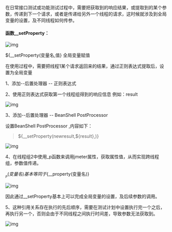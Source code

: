 在日常接口测试或功能测试过程中，需要把获取到的响应结果，或提取到的某个参数，传递到下一个请求，或者是传递给另外一个线程的请求，这时候就涉及到全局变量的设置，及不同线程如何传参。

#### 函数__setProperty：



![img](https:////upload-images.jianshu.io/upload_images/13144638-528cad5dd23bab25.png?imageMogr2/auto-orient/strip%7CimageView2/2/w/647/format/webp)



${__setProperty(变量名,值} 全局变量赋值

在使用过程中，需要把线程1某个请求返回来的结果，通过正则表达式提取后，设置为全局变量

1、添加--后置处理器 -- 正则表达式

2、使用正则表达式获取第一个线程组得到的响应信息 例如：result



![img](https:////upload-images.jianshu.io/upload_images/13144638-4d0dc7e7f8c25143.png?imageMogr2/auto-orient/strip%7CimageView2/2/w/820/format/webp)



3、添加--后置处理器 -- BeanShell PostProcessor

设置BeanShell PostProcessor ,内容如下：

> ${__setProperty(newresult,${result},)}



![img](https:////upload-images.jianshu.io/upload_images/13144638-62b25aaa4a4f0acb.png?imageMogr2/auto-orient/strip%7CimageView2/2/w/518/format/webp)



4、在线程组2中使用_p函数来调用jmeter属性，获取属性值，从而实现跨线程组，参数值传递。

${__P(变量名)} 基本等同于${__property(变量名)}



![img](https:////upload-images.jianshu.io/upload_images/13144638-67b3accfcb35f358.png?imageMogr2/auto-orient/strip%7CimageView2/2/w/504/format/webp)



因此通过__setProperty基本上可以完成全局变量的设置，及后续参数的调用。

5、这种引用关系存在执行的先后顺序，需要在测试计划中设置执行完一个之后，再执行另一个，否则会由于不同线程之间执行时间差，导致参数无法获取到。



![img](https:////upload-images.jianshu.io/upload_images/13144638-7a7a013e257da207.png?imageMogr2/auto-orient/strip%7CimageView2/2/w/675/format/webp)

